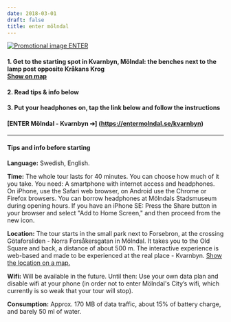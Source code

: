 ```yaml
---
date: 2018-03-01
draft: false
title: enter mölndal 
---
```


[![Promotional image ENTER](/img/enter-promo.jpg)](https://entermolndal.se/kvarnbyn)

<!-- ### ENTER Mölndal är en interaktiv upplevelse i din mobiltelefon -->
#### 1. Get to the starting spot in Kvarnbyn, Mölndal: the benches next to the lamp post opposite Kråkans Krog<br />[Show on map](https://goo.gl/maps/yJWp2qkVVk12)
#### 2. Read tips & info below
#### 3. Put your headphones on, tap the link below and follow the instructions
#### [ENTER Mölndal - Kvarnbyn ➔] (https://entermolndal.se/kvarnbyn)

---
#### **Tips and info before starting**
**Language:** Swedish, English.

**Time:** The whole tour lasts for 40 minutes. You can choose how much of it you take.
You need: A smartphone with internet access and headphones. On iPhone, use the Safari web browser, on Android use the Chrome or Firefox browsers. You can borrow headphones at Mölndals Stadsmuseum during opening hours.
If you have an iPhone SE: Press the Share button in your browser and select "Add to Home Screen," and then proceed from the new icon.

**Location:** The tour starts in the small park next to Forsebron, at the crossing Götaforsliden - Norra Forsåkersgatan in Mölndal. It takes you to the Old Square and back, a distance of about 500 m. The interactive experience is web-based and made to be experienced at the real place - Kvarnbyn. 
[Show the location on a map.](https://goo.gl/maps/yJWp2qkVVk12)

**Wifi:** Will be available in the future. Until then: Use your own data plan and disable wifi at your phone (in order not to enter Mölndal's City’s wifi, which currently is so weak that your tour will stop).

**Consumption:** Approx. 170 MB of data traffic, about 15% of battery charge, and barely 50 ml of water.